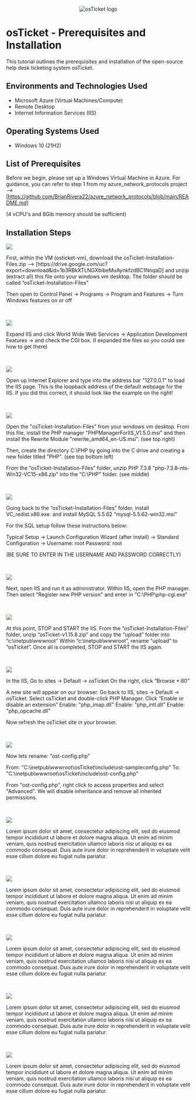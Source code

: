 <p align="center">
<img src="https://i.imgur.com/Clzj7Xs.png" alt="osTicket logo"/>
</p>


<h1>osTicket - Prerequisites and Installation</h1>
This tutorial outlines the prerequisites and installation of the open-source help desk ticketing system osTicket.<br />

<h2>Environments and Technologies Used</h2>

- Microsoft Azure (Virtual Machines/Compute)
- Remote Desktop
- Internet Information Services (IIS)

<h2>Operating Systems Used </h2>

- Windows 10</b> (21H2)

<h2>List of Prerequisites</h2>

Before we begin, please set up a Windows Virtual Machine in Azure. For guidance, you can refer to step 1 from my azure_network_protocols project --> [https://github.com/BrianRivera22/azure_network_protocols/blob/main/README.md]

(4 vCPU's and 8Gib memory should be sufficient)

<h2>Installation Steps</h2>

<p>
<img src="https://github.com/BrianRivera22/osticket_prereqs/blob/main/os%20ticket%20prereqs/1.png"/>
</p>
<p>
First, within the VM (osticket-vm), download the osTicket-Installation-Files.zip --> [https://drive.google.com/uc?export=download&id=1b3RBkXTLNGXbibeMuAynkfzdBC1NnqaD] and unzip (extract all) this file onto your windows vm desktop. The folder should be called “osTicket-Installation-Files”

Then open to Control Panel -> Programs -> Program and Features -> Turn Windows features on or off
</p>
<br />

<p>
<img src="https://github.com/BrianRivera22/osticket_prereqs/blob/main/os%20ticket%20prereqs/2.png"/>
</p>
<p>
Expand IIS and click World Wide Web Services -> Application Development Features -> and check the CGI box. (I expanded the files so you could see how to get there)
</p>
<br />

<p>
<img src="https://github.com/BrianRivera22/osticket_prereqs/blob/main/os%20ticket%20prereqs/3.png"/>
</p>
<p>
Open up Internet Explorer and type into the address bar "127.0.0.1" to load the IIS page. This is the loopback address of the default webpage for the IIS. If you did this correct, it should look like the example on the right!
</p>
<br />

<p>
<img src="https://github.com/BrianRivera22/osticket_prereqs/blob/main/os%20ticket%20prereqs/4.png"/>
</p>
<p>
Open the "osTicket-Installation-Files" from your windows vm desktop. From this file, install the PHP manager "PHPManagerForIIS_V1.5.0.msi" and then install the Rewrite Module "rewrite_amd64_en-US.msi". (see top right) 

Then, create the directory C:\PHP by going into the C drive and creating a new folder titled "PHP". (see top bottom left)

From the “osTicket-Installation-Files” folder, unzip PHP 7.3.8 "php-7.3.8-nts-Win32-VC15-x86.zip" into the “C:\PHP” folder. (see middle)
</p>
<br />

<p>
<img src="https://github.com/BrianRivera22/osticket_prereqs/blob/main/os%20ticket%20prereqs/5.png"/>
</p>
<p>
Going back to the “osTicket-Installation-Files” folder, install VC_redist.x86.exe. and install MySQL 5.5.62 "mysql-5.5.62-win32.msi"

For the SQL setup follow these instructions below:

Typical Setup -> Launch Configuration Wizard (after install) -> Standard Configuration -> Username: root Password: root

(BE SURE TO ENTER IN THE USERNAME AND PASSWORD CORRECTLY)
</p>
<br />

<p>
<img src="https://github.com/BrianRivera22/osticket_prereqs/blob/main/os%20ticket%20prereqs/6.png"/>
</p>
<p>
Next, open IIS and run it as administrator. Within IIS, open the PHP manager. Then select "Register new PHP version" and enter in "C:\PHP\php-cgi.exe"
</p>
<br />

<p>
<img src="https://github.com/BrianRivera22/osticket_prereqs/blob/main/os%20ticket%20prereqs/7.png"/>
</p>
<p>
At this point, STOP and START the IIS. From the “osTicket-Installation-Files” folder, unzip “osTicket-v1.15.8.zip” and copy the “upload” folder into “c:\inetpub\wwwroot” Within “c:\inetpub\wwwroot”, rename “upload” to “osTicket”. Once all is completed, STOP and START the IIS again.
</p>
<br />

<p>
<img src="https://github.com/BrianRivera22/osticket_prereqs/blob/main/os%20ticket%20prereqs/8.png"/>
</p>
<p>
In the IIS, Go to sites -> Default -> osTicket On the right, click “Browse *:80”

A new site will appear on our browser. Go back to IIS, sites -> Default -> osTicket. Select osTicket and double-click PHP Manager. Click “Enable or disable an extension” Enable: "php_imap.dll" Enable: "php_intl.dll" Enable: "php_opcache.dll"

Now refresh the osTicket site in your browser.
</p>
<br />

<p>
<img src="https://github.com/BrianRivera22/osticket_prereqs/blob/main/os%20ticket%20prereqs/9.png"/>
</p>
<p>
Now lets rename: "ost-config.php"

From: "C:\inetpub\wwwroot\osTicket\include\ost-sampleconfig.php" To: "C:\inetpub\wwwroot\osTicket\include\ost-config.php"

From "ost-config.php", right click to access properties and select "Advanced". We will disable inheritance and remove all inherited permissions.
</p>
<br />

<p>
<img src="https://github.com/BrianRivera22/osticket_prereqs/blob/main/os%20ticket%20prereqs/10.png"/>
</p>
<p>
Lorem ipsum dolor sit amet, consectetur adipiscing elit, sed do eiusmod tempor incididunt ut labore et dolore magna aliqua. Ut enim ad minim veniam, quis nostrud exercitation ullamco laboris nisi ut aliquip ex ea commodo consequat. Duis aute irure dolor in reprehenderit in voluptate velit esse cillum dolore eu fugiat nulla pariatur.
</p>
<br />

<p>
<img src="https://github.com/BrianRivera22/osticket_prereqs/blob/main/os%20ticket%20prereqs/11.png"/>
</p>
<p>
Lorem ipsum dolor sit amet, consectetur adipiscing elit, sed do eiusmod tempor incididunt ut labore et dolore magna aliqua. Ut enim ad minim veniam, quis nostrud exercitation ullamco laboris nisi ut aliquip ex ea commodo consequat. Duis aute irure dolor in reprehenderit in voluptate velit esse cillum dolore eu fugiat nulla pariatur.
</p>
<br />

<p>
<img src="https://github.com/BrianRivera22/osticket_prereqs/blob/main/os%20ticket%20prereqs/12.png"/>
</p>
<p>
Lorem ipsum dolor sit amet, consectetur adipiscing elit, sed do eiusmod tempor incididunt ut labore et dolore magna aliqua. Ut enim ad minim veniam, quis nostrud exercitation ullamco laboris nisi ut aliquip ex ea commodo consequat. Duis aute irure dolor in reprehenderit in voluptate velit esse cillum dolore eu fugiat nulla pariatur.
</p>
<br />

<p>
<img src="https://github.com/BrianRivera22/osticket_prereqs/blob/main/os%20ticket%20prereqs/13.png"/>
</p>
<p>
Lorem ipsum dolor sit amet, consectetur adipiscing elit, sed do eiusmod tempor incididunt ut labore et dolore magna aliqua. Ut enim ad minim veniam, quis nostrud exercitation ullamco laboris nisi ut aliquip ex ea commodo consequat. Duis aute irure dolor in reprehenderit in voluptate velit esse cillum dolore eu fugiat nulla pariatur.
</p>
<br />

<p>
<img src="https://github.com/BrianRivera22/osticket_prereqs/blob/main/os%20ticket%20prereqs/14.png"/>
</p>
<p>
Lorem ipsum dolor sit amet, consectetur adipiscing elit, sed do eiusmod tempor incididunt ut labore et dolore magna aliqua. Ut enim ad minim veniam, quis nostrud exercitation ullamco laboris nisi ut aliquip ex ea commodo consequat. Duis aute irure dolor in reprehenderit in voluptate velit esse cillum dolore eu fugiat nulla pariatur.
</p>
<br />
